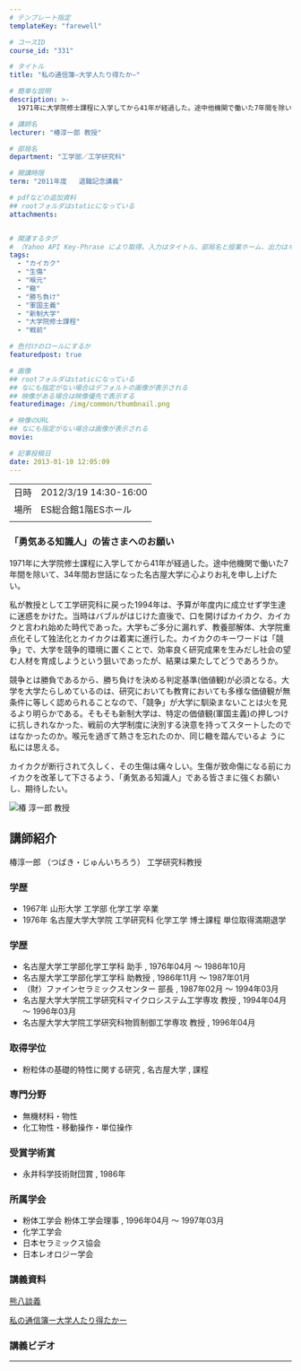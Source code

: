 ```yaml
---
# テンプレート指定
templateKey: "farewell"

# コースID
course_id: "331"

# タイトル
title: "私の通信簿—大学人たり得たか—"

# 簡単な説明
description: >-
  1971年に大学院修士課程に入学してから41年が経過した。途中他機関で働いた7年間を除いて、34年間お世話になった名古屋大学に心よりお礼を申し上げたい。私が教授として工学研究科に戻った1994年は、予算が年度内に成立せず学生達に迷惑をかけた。当時はバブルがはじけた直後で、口を開けばカイカク、カイカクと言われ始めた時代であった。大学もご多分に漏れず、教養部解体、大学院重点化そして独法化とカイ ....

# 講師名
lecturer: "椿淳一郎 教授"

# 部局名
department: "工学部／工学研究科"

# 開講時限
term: "2011年度	退職記念講義"

# pdfなどの追加資料
## rootフォルダはstaticになっている
attachments:


# 関連するタグ
# （Yahoo API Key-Phrase により取得。入力はタイトル、部局名と授業ホーム、出力はキーフレーズ（tags））
tags:
  - "カイカク"
  - "生傷"
  - "喉元"
  - "轍"
  - "勝ち負け"
  - "軍国主義"
  - "新制大学"
  - "大学院修士課程"
  - "戦前"

# 色付けのロールにするか
featuredpost: true

# 画像
## rootフォルダはstaticになっている
## なにも指定がない場合はデフォルトの画像が表示される
## 映像がある場合は映像優先で表示する
featuredimage: /img/common/thumbnail.png

# 映像のURL
## なにも指定がない場合は画像が表示される
movie: 

# 記事投稿日
date: 2013-01-10 12:05:09
---
```


|   |   |
|---|---|
| 日時 | 2012/3/19  14:30-16:00 |
| 場所 | ES総合館1階ESホール |
|   |   |


### 「勇気ある知識人」の皆さまへのお願い 

1971年に大学院修士課程に入学してから41年が経過した。途中他機関で働いた7年間を除いて、34年間お世話になった名古屋大学に心よりお礼を申し上げたい。

私が教授として工学研究科に戻った1994年は、予算が年度内に成立せず学生達に迷惑をかけた。当時はバブルがはじけた直後で、口を開けばカイカク、カイカクと言われ始めた時代であった。大学もご多分に漏れず、教養部解体、大学院重点化そして独法化とカイカクは着実に進行した。カイカクのキーワードは「競争」で、大学を競争的環境に置くことで、効率良く研究成果を生みだし社会の望む人材を育成しようという狙いであったが、結果は果たしてどうであろうか。

競争とは勝負であるから、勝ち負けを決める判定基準(価値観)が必須となる。大学を大学たらしめているのは、研究においても教育においても多様な価値観が無条件に等しく認められることなので、「競争」が大学に馴染まないことは火を見るより明らかである。そもそも新制大学は、特定の価値観(軍国主義)の押しつけに抗しきれなかった、戦前の大学制度に決別する決意を持ってスタートしたのではなかったのか。喉元を過ぎて熱さを忘れたのか、同じ轍を踏んでいるよ うに私には思える。

カイカクが断行されて久しく、その生傷は痛々しい。生傷が致命傷になる前にカイカクを改革して下さるよう、「勇気ある知識人」である皆さまに強くお願いし、期待したい。


![椿 淳一郎 教授](https://ocw.nagoya-u.jp/files/331/stsubaki.jpg)  

## 講師紹介

椿淳一郎 （つばき・じゅんいちろう） 工学研究科教授 

### 学歴

  * 1967年 山形大学 工学部 化学工学 卒業
  * 1976年 名古屋大学大学院 工学研究科 化学工学 博士課程 単位取得満期退学

### 学歴

  * 名古屋大学工学部化学工学科 助手 , 1976年04月 〜 1986年10月
  * 名古屋大学工学部化学工学科 助教授 , 1986年11月 〜 1987年01月
  * （財）ファインセラミックスセンター 部長 , 1987年02月 〜 1994年03月
  * 名古屋大学大学院工学研究科マイクロシステム工学専攻 教授 , 1994年04月 〜 1996年03月
  * 名古屋大学大学院工学研究科物質制御工学専攻 教授 , 1996年04月

### 取得学位

  * 粉粒体の基礎的特性に関する研究 , 名古屋大学 , 課程

### 専門分野

  * 無機材料・物性
  * 化工物性・移動操作・単位操作

### 受賞学術賞

  * 永井科学技術財団賞 , 1986年

### 所属学会

  * 粉体工学会 粉体工学会理事 , 1996年04月 〜 1997年03月
  * 化学工学会
  * 日本セラミックス協会
  * 日本レオロジー学会


### 講義資料

[熊八談義](https://ocw.nagoya-u.jp/files/331/ltsubaki.pdf)  

[私の通信簿ー大学人たり得たかー](https://ocw.nagoya-u.jp/files/331/tsubaki2.pdf)  

### 講義ビデオ




-----